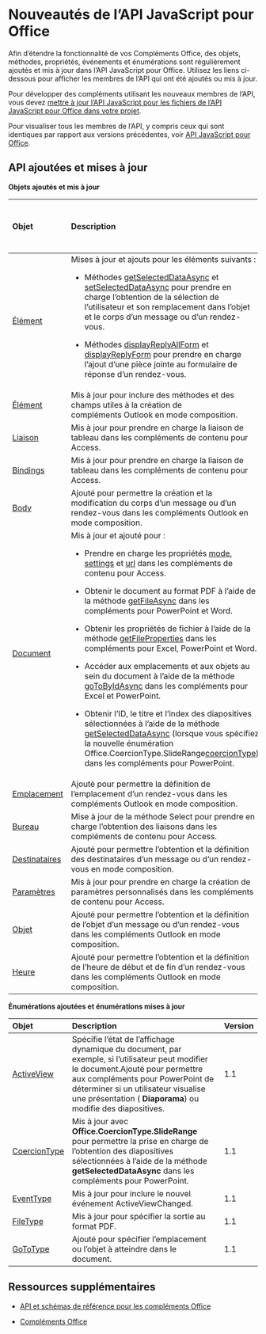 
# Nouveautés de l’API JavaScript pour Office
Afin d’étendre la fonctionnalité de vos Compléments Office, des objets, méthodes, propriétés, événements et énumérations sont régulièrement ajoutés et mis à jour dans l’API JavaScript pour Office. Utilisez les liens ci-dessous pour afficher les membres de l’API qui ont été ajoutés ou mis à jour.

Pour développer des compléments utilisant les nouveaux membres de l’API, vous devez [mettre à jour l’API JavaScript pour les fichiers de l’API JavaScript pour Office dans votre projet](../docs/develop/update-your-javascript-api-for-office-and-manifest-schema-version.md).

Pour visualiser tous les membres de l’API, y compris ceux qui sont identiques par rapport aux versions précédentes, voir [API JavaScript pour Office](../reference/javascript-api-for-office.md).


## API ajoutées et mises à jour

 **Objets ajoutés et mis à jour**


|**Objet**|**Description**|**Version ajoutée ou mise à jour**|
|:-----|:-----|:-----|
|[Élément](../reference/outlook/Office.context.mailbox.item.md)|Mises à jour et ajouts pour les éléments suivants :<br><ul><li><p>Méthodes <a href="../reference/outlook/Office.context.mailbox.item.md#getSelectedDataAsync" target="_blank">getSelectedDataAsync</a> et <a href="../reference/outlook/Office.context.mailbox.item.md#setSelectedDataAsync" target="_blank">setSelectedDataAsync</a> pour prendre en charge l’obtention de la sélection de l’utilisateur et son remplacement dans l’objet et le corps d’un message ou d’un rendez-vous.</p></li><li><p>Méthodes <a href="../reference/outlook/Office.context.mailbox.item.md#displayReplyAllForm" target="_blank">displayReplyAllForm</a> et <a href="../reference/outlook/Office.context.mailbox.item.md#displayReplyForm" target="_blank">displayReplyForm</a> pour prendre en charge l’ajout d’une pièce jointe au formulaire de réponse d’un rendez-vous.</p></li></ul>|Boîte aux lettres 1.2|
|[Élément](../reference/outlook/Office.context.mailbox.item.md)|Mis à jour pour inclure des méthodes et des champs utiles à la création de compléments Outlook en mode composition. |1.1|
|[Liaison](../reference/shared/binding.md)|Mis à jour pour prendre en charge la liaison de tableau dans les compléments de contenu pour Access.|1.1|
|[Bindings](../reference/shared/bindings.bindings.md)|Mis à jour pour prendre en charge la liaison de tableau dans les compléments de contenu pour Access.|1.1|
|[Body](../reference/outlook/Body.md)|Ajouté pour permettre la création et la modification du corps d’un message ou d’un rendez-vous dans les compléments Outlook en mode composition.|1.1|
|[Document](../reference/shared/document.md)|Mis à jour et ajouté pour : <ul><li><p>Prendre en charge les propriétés <a href="http://msdn.microsoft.com/library/551369c3-315b-428f-8b7e-08987f6b0e00(Office.15).aspx" target="_blank">mode</a>, <a href="http://msdn.microsoft.com/library/77ba7daf-419f-44b6-8747-7fd5618b7053(Office.15).aspx" target="_blank">settings</a> et <a href="http://msdn.microsoft.com/library/480ac3c6-370e-4505-aba3-1d0dce9fb3dc(Office.15).aspx" target="_blank">url</a> dans les compléments de contenu pour Access.</p></li><li><p>Obtenir le document au format PDF à l’aide de la méthode <a href="http://msdn.microsoft.com/library/35dda81c-235e-4eab-8a77-9acb3b73a380(Office.15).aspx" target="_blank">getFileAsync</a> dans les compléments pour PowerPoint et Word.</p></li><li><p>Obtenir les propriétés de fichier à l’aide de la méthode <a href="http://msdn.microsoft.com/library/2533a563-95ae-4d52-b2d5-a6783e4ef5b4(Office.15).aspx" target="_blank">getFileProperties</a> dans les compléments pour Excel, PowerPoint et Word.</p></li><li><p>Accéder aux emplacements et aux objets au sein du document à l’aide de la méthode <a href="http://msdn.microsoft.com/library/35dda81c-235e-4eab-8a77-9acb3b73a380(Office.15).aspx" target="_blank">goToByIdAsync</a> dans les compléments pour Excel et PowerPoint.</p></li><li><p>Obtenir l’ID, le titre et l’index des diapositives sélectionnées à l’aide de la méthode <a href="http://msdn.microsoft.com/library/f85ad02c-64f0-4b73-87f6-7f521b3afd69(Office.15).aspx" target="_blank">getSelectedDataAsync</a> (lorsque vous spécifiez la nouvelle énumération <span class="keyword">Office.CoercionType.SlideRange</span><a href="http://msdn.microsoft.com/library/735eaab6-5e31-4bc2-add5-9d378900a31b(Office.15).aspx" target="_blank">coercionType</a>) dans les compléments pour PowerPoint.</p></li></ul>|1.1|
|[Emplacement](../reference/outlook/Location.md)|Ajouté pour permettre la définition de l’emplacement d’un rendez-vous dans les compléments Outlook en mode composition.|1.1|
|[Bureau](../reference/shared/office.md)|Mise à jour de la méthode Select pour prendre en charge l’obtention des liaisons dans les compléments de contenu pour Access.|1.1|
|[Destinataires](../reference/outlook/Recipients.md)|Ajouté pour permettre l’obtention et la définition des destinataires d’un message ou d’un rendez-vous en mode composition.|1.1|
|[Paramètres](../reference/shared/document.settings.md)|Mis à jour pour prendre en charge la création de paramètres personnalisés dans les compléments de contenu pour Access.|1.1|
|[Objet](../reference/outlook/Subject.md)|Ajouté pour permettre l’obtention et la définition de l’objet d’un message ou d’un rendez-vous dans les compléments Outlook en mode composition.|1.1|
|[Heure](../reference/outlook/Time.md)|Ajouté pour permettre l’obtention et la définition de l’heure de début et de fin d’un rendez-vous dans les compléments Outlook en mode composition.|1.1|



**Énumérations ajoutées et énumérations mises à jour**


|**Objet**|**Description**|**Version**|
|:-----|:-----|:-----|
|[ActiveView](../reference/shared/activeview-enumeration.md)|Spécifie l’état de l’affichage dynamique du document, par exemple, si l’utilisateur peut modifier le document.Ajouté pour permettre aux compléments pour PowerPoint de déterminer si un utilisateur visualise une présentation ( **Diaporama**) ou modifie des diapositives. |1.1|
|[CoercionType](../reference/shared/coerciontype-enumeration.md)|Mis à jour avec  **Office.CoercionType.SlideRange** pour permettre la prise en charge de l’obtention des diapositives sélectionnées à l’aide de la méthode **getSelectedDataAsync** dans les compléments pour PowerPoint.|1.1|
|[EventType](../reference/shared/eventtype-enumeration.md)|Mis à jour pour inclure le nouvel événement ActiveViewChanged.|1.1|
|[FileType](../reference/shared/filetype-enumeration.md)|Mis à jour pour spécifier la sortie au format PDF.|1.1|
|[GoToType](../reference/shared/gototype-enumeration.md)|Ajouté pour spécifier l’emplacement ou l’objet à atteindre dans le document.|1.1|

## Ressources supplémentaires


- [API et schémas de référence pour les compléments Office](../reference/reference.md)
    
- [Compléments Office](../docs/overview/office-add-ins.md)
    
